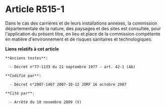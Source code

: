 # Article R515-1

Dans le cas des carrières et de leurs installations annexes, la commission départementale de la nature, des paysages et des
sites est consultée, pour l'application du présent titre, en lieu et place de la commission compétente en matière
d'environnement et de risques sanitaires et technologiques.

**Liens relatifs à cet article**

	**Anciens textes**:

	  - Décret n°77-1133 du 21 septembre 1977 - art. 42-1 (Ab)

	**Codifié par**:

	  - Décret n°2007-1467 2007-10-12 JORF 16 octobre 2007

	**Cité par**:

	  - Arrêté du 10 novembre 2009 (V)
